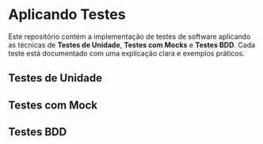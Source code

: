 # Aplicando Testes

Este repositório contém a implementação de testes de software aplicando as técnicas de **Testes de Unidade**, **Testes com Mocks** e **Testes BDD**. Cada teste está documentado com uma explicação clara e exemplos práticos.


## Testes de Unidade
<!-- Aqui virá o conteúdo dos testes de unidade -->

## Testes com Mock
<!-- Aqui virá o conteúdo dos testes de mock -->

## Testes BDD
<!-- Aqui virá o conteúdo dos testes BDD -->


